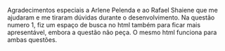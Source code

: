 Agradecimentos especiais a Arlene Pelenda e ao Rafael Shaiene que me ajudaram e me tiraram dúvidas durante o desenvolvimento.
Na questão numero 1, fiz um espaço de busca no html também para ficar mais apresentável, embora a questão não peça.
O mesmo html funciona para ambas questões.
